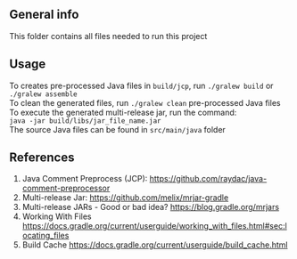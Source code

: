 ## General info
This folder contains all files needed to run this project

## Usage
To creates pre-processed Java files in `build/jcp`, run `./gralew build` or `./gralew assemble`<br />
To clean the generated files, run `./gralew clean` pre-processed Java files<br />
To execute the generated multi-release jar, run the command:<br />
`java -jar build/libs/jar_file_name.jar`<br />
The source Java files can be found in `src/main/java` folder

## References
1.  Java Comment Preprocess (JCP): https://github.com/raydac/java-comment-preprocessor
2.  Multi-release Jar: https://github.com/melix/mrjar-gradle
3.  Multi-release JARs - Good or bad idea? https://blog.gradle.org/mrjars
4.  Working With Files https://docs.gradle.org/current/userguide/working_with_files.html#sec:locating_files
5.  Build Cache https://docs.gradle.org/current/userguide/build_cache.html
